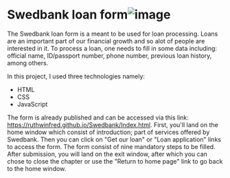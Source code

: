# Swedbank loan form![image](https://user-images.githubusercontent.com/53862733/147872767-fa2d04a2-5610-424f-b366-53f65a7256a8.png)
The Swedbank loan form is a meant to be used for loan processing.
Loans are an important part of our financial growth and so alot of people are interested in it. 
To process a loan, one needs to fill in some data including: official name, ID/passport number, phone number, previous loan history, among others.

In this project, I used three technologies namely:

* HTML
* CSS
* JavaScript

The form is already published and can be accessed via this link: https://ruthwinfred.github.io/Swedbank/Index.html. First, you'll land on the home window which consist of introduction; part of services offered by Swedbank. Then you can click on "Get our loan" or "Loan application" links to access the form. The form consist of nine mandatory steps to be filled. After submission, you will land on the exit window, after which you can chose to close the chapter or use the "Return to home page" link to go back to the home window.


